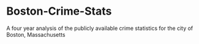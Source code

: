 # Boston-Crime-Stats
A four year analysis of the publicly available crime statistics for the city of Boston, Massachusetts
